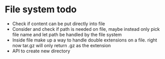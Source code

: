 # File system todo

- Check if content can be put directly into file
- Consider and check if path is needed on file, maybe instead only pick file name and let path be handled by the file system
- Inside file make up a way to handle double extensions on a file. right now tar.gz will only return .gz as the extension
- API to create new directory